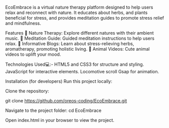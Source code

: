 EcoEmbrace is a virtual nature therapy platform designed to help users relax and reconnect with nature. It educates about herbs, and plants beneficial for stress, and provides meditation guides to promote stress relief and mindfulness.

Features
🌳 Nature Therapy: Explore different natures with their ambient music.
🧘 Meditation Guide: Guided meditation instructions to help users relax.
🌱 Informative Blogs: Learn about stress-relieving herbs, aromatherapy, promoting holistic living.
🐼 Animal Videos: Cute animal videos to uplift your mood.

Technologies Used💻:-
HTML5 and CSS3 for structure and styling.
JavaScript for interactive elements.
Locomotive scroll
Gsap for animation.

Installation (for developers)
Run this project locally:

Clone the repository:

git clone https://github.com/oreos-coding/EcoEmbrace.git


Navigate to the project folder:
cd EcoEmbrace

Open index.html in your browser to view the project.
